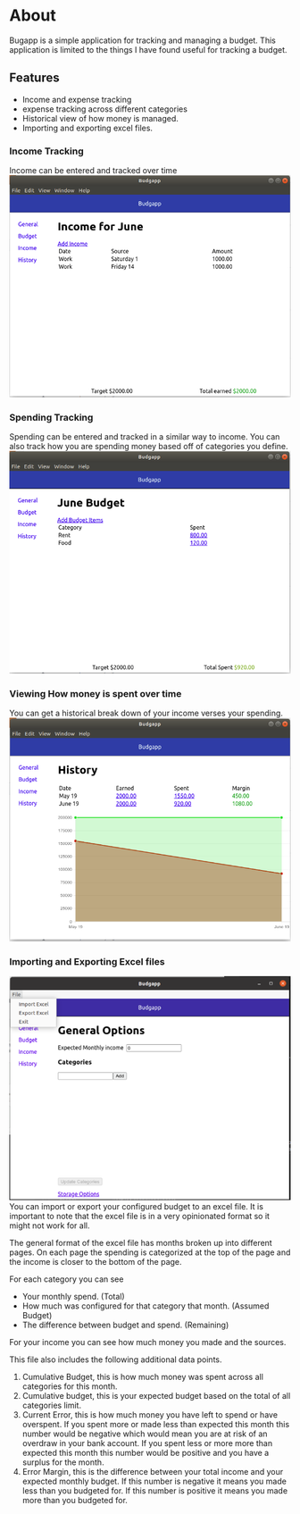 # About
Bugapp is a simple application for tracking and managing a budget. This application is limited to the things I have found useful for tracking a budget.

## Features
* Income and expense tracking
* expense tracking across different categories
* Historical view of how money is managed.
* Importing and exporting excel files.

### Income Tracking
Income can be entered and tracked over time
![Income view](./income.png)

### Spending Tracking
Spending can be entered and tracked in a similar way to income. You can also track how you are spending money based off of categories you define.
![Budget view](./budget.png)

### Viewing How money is spent over time
You can get a historical break down of your income verses your spending.
![History view](./history.png)

### Importing and Exporting Excel files
![Excel Options](./excel.png)
You can import or export your configured budget to an excel file.
It is important to note that the excel file is in a very opinionated format so it might not work for all.

The general format of the excel file has months broken up into different pages. On each page the spending is categorized at the top of the page and the income is closer to the bottom of the page.

For each category you can see
* Your monthly spend. (Total)
* How much was configured for that category that month. (Assumed Budget)
* The difference between budget and spend. (Remaining)

For your income you can see how much money you made and the sources.

This file also includes the following additional data points.

1. Cumulative Budget, this is how much money was spent across all categories for this month.
2. Cumulative budget, this is your expected budget based on the total of all categories limit.
3. Current Error, this is how much money you have left to spend or have overspent. If you spent more or made less than expected this month this number would be negative which would mean you are at risk of an overdraw in your bank account. If you spent less or more more than expected this month this number would be positive and you have a surplus for the month.
4. Error Margin, this is the difference between your total income and your expected monthly budget. If this number is negative it means you made less than you budgeted for. If this number is positive it means you made more than you budgeted for.